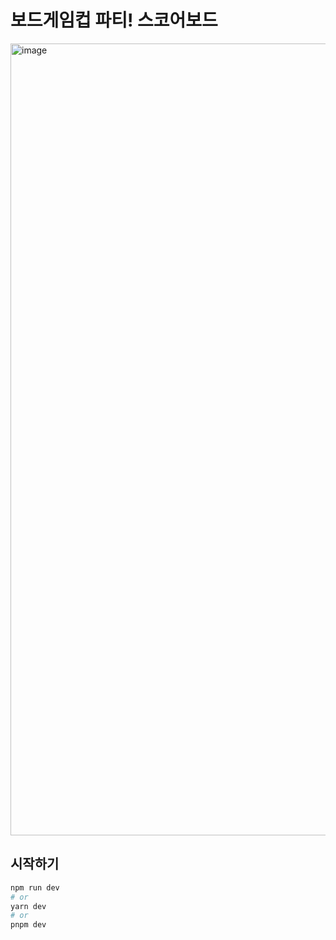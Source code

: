 # 보드게임컵 파티! 스코어보드 

<img width="1267" alt="image" src="https://github.com/shiftpsh/boardgame-cup-party-2023/assets/4417431/d4cb36ee-c17f-41c9-9891-f6a796a678d6">

## 시작하기

```bash
npm run dev
# or
yarn dev
# or
pnpm dev
```
